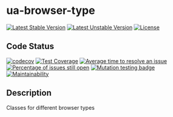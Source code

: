 # ua-browser-type

[![Latest Stable Version](https://poser.pugx.org/mimmi20/ua-browser-type/v/stable?format=flat-square)](https://packagist.org/packages/mimmi20/ua-browser-type)
[![Latest Unstable Version](https://poser.pugx.org/mimmi20/ua-browser-type/v/unstable?format=flat-square)](https://packagist.org/packages/mimmi20/ua-browser-type)
[![License](https://poser.pugx.org/mimmi20/ua-browser-type/license?format=flat-square)](https://packagist.org/packages/mimmi20/ua-browser-type)

## Code Status

[![codecov](https://codecov.io/gh/mimmi20/ua-browser-type/branch/master/graph/badge.svg)](https://codecov.io/gh/mimmi20/ua-browser-type)
[![Test Coverage](https://api.codeclimate.com/v1/badges/63ee25eb29b32fa5a18c/test_coverage)](https://codeclimate.com/github/mimmi20/ua-browser-type/test_coverage)
[![Average time to resolve an issue](https://isitmaintained.com/badge/resolution/mimmi20/ua-browser-type.svg)](https://isitmaintained.com/project/mimmi20/ua-browser-type "Average time to resolve an issue")
[![Percentage of issues still open](https://isitmaintained.com/badge/open/mimmi20/ua-browser-type.svg)](https://isitmaintained.com/project/mimmi20/ua-browser-type "Percentage of issues still open")
[![Mutation testing badge](https://img.shields.io/endpoint?style=flat&url=https%3A%2F%2Fbadge-api.stryker-mutator.io%2Fgithub.com%2Fmimmi20%2Fua-browser-type%2Fmaster)](https://dashboard.stryker-mutator.io/reports/github.com/mimmi20/ua-browser-type/master)
[![Maintainability](https://api.codeclimate.com/v1/badges/63ee25eb29b32fa5a18c/maintainability)](https://codeclimate.com/github/mimmi20/ua-browser-type/maintainability)

## Description

Classes for different browser types

